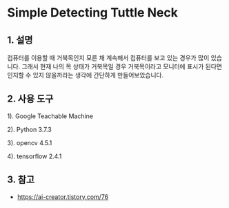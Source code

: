 # Simple Detecting Tuttle Neck

## **1. 설명**
컴퓨터를 이용할 때 거북목인지 모른 채 계속해서 컴퓨터를 보고 있는 경우가 많이 있습니다. 그래서 현재 나의 목 상태가 거북목일 경우 거북목이라고 모니터에 표시가 된다면 인지할 수 있지 않을까라는 생각에 간단하게 만들어보았습니다.

## **2. 사용 도구**
1). Google Teachable Machine

2). Python 3.7.3

3). opencv 4.5.1

4). tensorflow 2.4.1

## **3. 참고**
+ https://ai-creator.tistory.com/76
